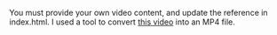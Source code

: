 You must provide your own video content, and update the reference in index.html. I used
a tool to convert [this video](http://youtu.be/qREKP9oijWI) into an MP4 file.